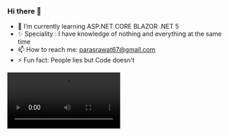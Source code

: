 

### Hi there 👋
- 🌱 I’m currently learning ASP.NET CORE BLAZOR .NET 5
- ✨ Speciality : I have knowledge of nothing and everything at the same time
- 📫 How to reach me: parasrawat67@gmail.com
- ⚡ Fun fact: People lies but Code doesn't

<video src="https://user-images.githubusercontent.com/43989710/122663331-3c8c9a80-d1b7-11eb-9d23-feac455b4cea.mp4" data-canonical-src="https://user-images.githubusercontent.com/43989710/122663331-3c8c9a80-d1b7-11eb-9d23-feac455b4cea.mp4" controls="controls"  class="d-block rounded-bottom-2 width-fit" style="max-height:640px; max-width:16rem;">
</video>

<!--
**parasrawat007/parasrawat007** is a ✨ _special_ ✨ repository because its `README.md` (this file) appears on your GitHub profile.

Here are some ideas to get you started:

- 🔭 I’m currently working on ...
- 🌱 I’m currently learning ...
- 👯 I’m looking to collaborate on ...
- 🤔 I’m looking for help with ...
- 💬 Ask me about ...
- 📫 How to reach me: ...
- 😄 Pronouns: ...
- ⚡ Fun fact: ...
-->
